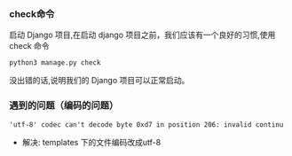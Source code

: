 ﻿### check命令
启动 Django 项目,在启动 django 项目之前，我们应该有一个良好的习惯,使用 check 命令

`python3 manage.py check`

没出错的话,说明我们的 Django 项目可以正常启动。


### 遇到的问题（编码的问题）
`'utf-8' codec can't decode byte 0xd7 in position 206: invalid continu`

- 解决:
templates 下的文件编码改成utf-8